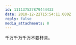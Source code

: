 ```yaml
---
id: 111137527879444433
date: 2010-12-22T15:54:11.000Z
reply: false
media_attachments: 0
---
```


千万千万千万不要杯具。

